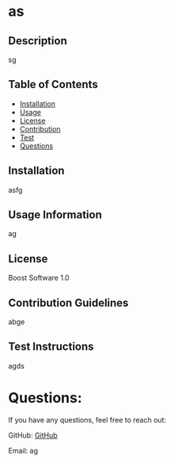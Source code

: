 

    
 # as
            
## Description
            
sg
    
## Table of Contents
    
* [Installation](#installation)
* [Usage](#usage)
* [License](#license)
* [Contribution](#contribution)
* [Test](#test)
* [Questions](#questions) 
            
## Installation
            
asfg
            
## Usage Information
            
ag
    
## License
    
Boost Software 1.0
            
## Contribution Guidelines
            
abge
            
## Test Instructions
            
agds
    
# Questions:
    
If you have any questions, feel free to reach out: 
    
GitHub: [GitHub](https://github.com/ag) 
    
Email: ag
        